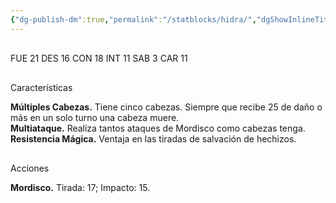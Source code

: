 ```yaml
---
{"dg-publish-dm":true,"permalink":"/statblocks/hidra/","dgShowInlineTitle":"false"}
---
```


<p><span><span style="display:none"> AC:<span id="ac"><strong>15</strong></span> | HP: <span id="hp">130</span> | IN: <span id="in">1</span></span></span></p><p><span><div data-callout-metadata="" data-callout-fold="" data-callout="example" class="callout node-insert-event"><div class="callout-title" dir="auto"><div class="callout-icon"><svg width="16" height="16"></svg></div><div class="callout-title-inner">FUE <span class="dice-roller no-icon" aria-label-position="top" data-dice="d20+5" aria-label="d20+5
[16]+5"><span class="dice-roller-result">21</span></span> DES <span class="dice-roller no-icon" aria-label-position="top" data-dice="d20+1" aria-label="d20+1
[15]+1"><span class="dice-roller-result">16</span></span> CON <span class="dice-roller no-icon" aria-label-position="top" data-dice="d20+5" aria-label="d20+5
[13]+5"><span class="dice-roller-result">18</span></span> INT <span class="dice-roller no-icon" aria-label-position="top" data-dice="d20+-4" aria-label="d20+-4
[15]+-4"><span class="dice-roller-result">11</span></span> SAB <span class="dice-roller no-icon" aria-label-position="top" data-dice="d20+0" aria-label="d20+0
[3]+0"><span class="dice-roller-result">3</span></span> CAR <span class="dice-roller no-icon" aria-label-position="top" data-dice="d20+-2" aria-label="d20+-2
[13]+-2"><span class="dice-roller-result">11</span></span></div></div></div></span></p><p><span><div data-callout-metadata="" data-callout-fold="" data-callout="tip" class="callout node-insert-event"><div class="callout-title" dir="auto"><div class="callout-icon"><svg width="16" height="16"></svg></div><div class="callout-title-inner">Características</div></div><div class="callout-content">
<p dir="auto"><strong>Múltiples Cabezas.</strong> Tiene cinco cabezas. Siempre que recibe 25 de daño o más en un solo turno una cabeza muere.<br>
<strong>Multiataque.</strong> Realiza tantos ataques de Mordisco como cabezas tenga.<br>
<strong>Resistencia Mágica.</strong> Ventaja en las tiradas de salvación de hechizos.</p>
</div></div></span></p><p><span><div data-callout-metadata="" data-callout-fold="" data-callout="danger" class="callout node-insert-event"><div class="callout-title" dir="auto"><div class="callout-icon"><svg width="16" height="16"></svg></div><div class="callout-title-inner">Acciones</div></div><div class="callout-content">
<p dir="auto"><strong>Mordisco.</strong> Tirada: <span class="dice-roller no-icon" aria-label-position="top" data-dice="d20+8" aria-label="d20+8
[9]+8"><span class="dice-roller-result">17</span></span>; Impacto: <span class="dice-roller no-icon is-max" aria-label-position="top" data-dice="1d10+5" aria-label="1d10+5
[10]+5"><span class="dice-roller-result">15</span></span>.</p>
</div></div></span></p>